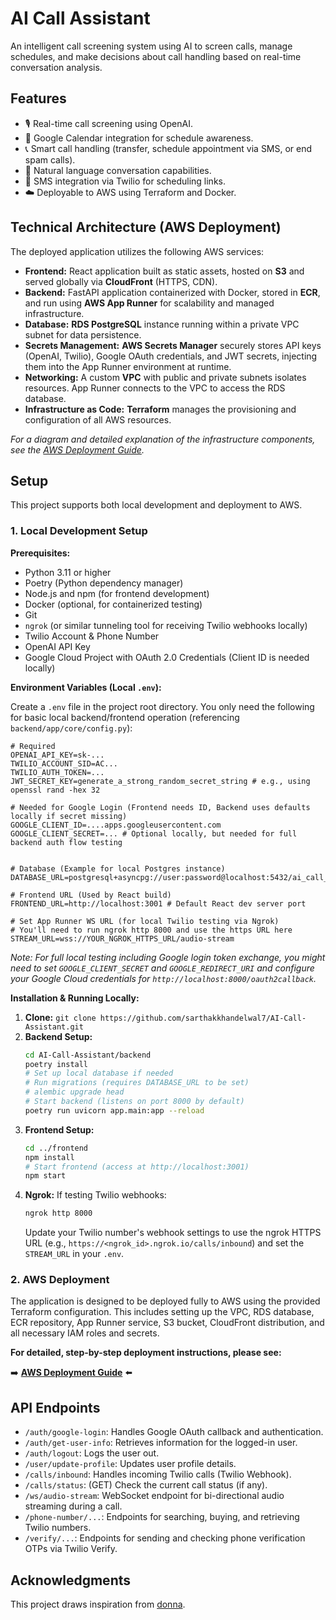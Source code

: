 # AI Call Assistant

An intelligent call screening system using AI to screen calls, manage schedules, and make decisions about call handling based on real-time conversation analysis.

## Features

-   🎙️ Real-time call screening using OpenAI.
-   📅 Google Calendar integration for schedule awareness.
-   📞 Smart call handling (transfer, schedule appointment via SMS, or end spam calls).
-   💬 Natural language conversation capabilities.
-   📱 SMS integration via Twilio for scheduling links.
-   ☁️ Deployable to AWS using Terraform and Docker.

## Technical Architecture (AWS Deployment)

The deployed application utilizes the following AWS services:

-   **Frontend:** React application built as static assets, hosted on **S3** and served globally via **CloudFront** (HTTPS, CDN).
-   **Backend:** FastAPI application containerized with Docker, stored in **ECR**, and run using **AWS App Runner** for scalability and managed infrastructure.
-   **Database:** **RDS PostgreSQL** instance running within a private VPC subnet for data persistence.
-   **Secrets Management:** **AWS Secrets Manager** securely stores API keys (OpenAI, Twilio), Google OAuth credentials, and JWT secrets, injecting them into the App Runner environment at runtime.
-   **Networking:** A custom **VPC** with public and private subnets isolates resources. App Runner connects to the VPC to access the RDS database.
-   **Infrastructure as Code:** **Terraform** manages the provisioning and configuration of all AWS resources.

_For a diagram and detailed explanation of the infrastructure components, see the [AWS Deployment Guide](terraform/instructions.md)._

## Setup

This project supports both local development and deployment to AWS.

### 1. Local Development Setup

**Prerequisites:**

-   Python 3.11 or higher
-   Poetry (Python dependency manager)
-   Node.js and npm (for frontend development)
-   Docker (optional, for containerized testing)
-   Git
-   `ngrok` (or similar tunneling tool for receiving Twilio webhooks locally)
-   Twilio Account & Phone Number
-   OpenAI API Key
-   Google Cloud Project with OAuth 2.0 Credentials (Client ID is needed locally)

**Environment Variables (Local `.env`):**

Create a `.env` file in the project root directory. You only need the following for basic local backend/frontend operation (referencing `backend/app/core/config.py`):

```env
# Required
OPENAI_API_KEY=sk-...
TWILIO_ACCOUNT_SID=AC...
TWILIO_AUTH_TOKEN=...
JWT_SECRET_KEY=generate_a_strong_random_secret_string # e.g., using openssl rand -hex 32

# Needed for Google Login (Frontend needs ID, Backend uses defaults locally if secret missing)
GOOGLE_CLIENT_ID=....apps.googleusercontent.com
GOOGLE_CLIENT_SECRET=... # Optional locally, but needed for full backend auth flow testing


# Database (Example for local Postgres instance)
DATABASE_URL=postgresql+asyncpg://user:password@localhost:5432/ai_call_assistant_dev

# Frontend URL (Used by React build)
FRONTEND_URL=http://localhost:3001 # Default React dev server port

# Set App Runner WS URL (for local Twilio testing via Ngrok)
# You'll need to run ngrok http 8000 and use the https URL here
STREAM_URL=wss://YOUR_NGROK_HTTPS_URL/audio-stream
```

_Note: For full local testing including Google login token exchange, you might need to set `GOOGLE_CLIENT_SECRET` and `GOOGLE_REDIRECT_URI` and configure your Google Cloud credentials for `http://localhost:8000/oauth2callback`._

**Installation & Running Locally:**

1.  **Clone:** `git clone https://github.com/sarthakkhandelwal7/AI-Call-Assistant.git`
2.  **Backend Setup:**
    ```bash
    cd AI-Call-Assistant/backend
    poetry install
    # Set up local database if needed
    # Run migrations (requires DATABASE_URL to be set)
    # alembic upgrade head
    # Start backend (listens on port 8000 by default)
    poetry run uvicorn app.main:app --reload
    ```
3.  **Frontend Setup:**
    ```bash
    cd ../frontend
    npm install
    # Start frontend (access at http://localhost:3001)
    npm start
    ```
4.  **Ngrok:** If testing Twilio webhooks:
    ```bash
    ngrok http 8000
    ```
    Update your Twilio number's webhook settings to use the ngrok HTTPS URL (e.g., `https://<ngrok_id>.ngrok.io/calls/inbound`) and set the `STREAM_URL` in your `.env`.

### 2. AWS Deployment

The application is designed to be deployed fully to AWS using the provided Terraform configuration. This includes setting up the VPC, RDS database, ECR repository, App Runner service, S3 bucket, CloudFront distribution, and all necessary IAM roles and secrets.

**For detailed, step-by-step deployment instructions, please see:**

➡️ **[AWS Deployment Guide](terraform/instructions.md)** ⬅️

## API Endpoints

-   `/auth/google-login`: Handles Google OAuth callback and authentication.
-   `/auth/get-user-info`: Retrieves information for the logged-in user.
-   `/auth/logout`: Logs the user out.
-   `/user/update-profile`: Updates user profile details.
-   `/calls/inbound`: Handles incoming Twilio calls (Twilio Webhook).
-   `/calls/status`: (GET) Check the current call status (if any).
-   `/ws/audio-stream`: WebSocket endpoint for bi-directional audio streaming during a call.
-   `/phone-number/...`: Endpoints for searching, buying, and retrieving Twilio numbers.
-   `/verify/...`: Endpoints for sending and checking phone verification OTPs via Twilio Verify.

## Acknowledgments

This project draws inspiration from [donna](https://github.com/raviriley/donna).
